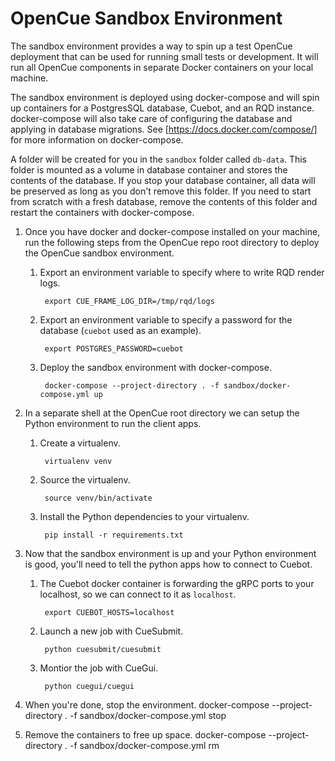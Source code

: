 
# OpenCue Sandbox Environment

The sandbox environment provides a way to spin up a test OpenCue deployment that can be used for
running small tests or development. It will run all OpenCue components in separate Docker containers
on your local machine.

The sandbox environment is deployed using docker-compose and will spin up containers for a 
PostgresSQL database, Cuebot, and an RQD instance. docker-compose will also take care of configuring
the database and applying in database migrations. See [https://docs.docker.com/compose/] for more
information on docker-compose. 

A folder will be created for you in the `sandbox` folder called `db-data`. This folder is mounted as
a volume in database container and stores the contents of the database. If you stop your
database container, all data will be preserved as long as you don't remove this folder. If you need
to start from scratch with a fresh database, remove the contents of this folder and restart the 
containers with docker-compose.

1. Once you have docker and docker-compose installed on your machine, run the following steps from
the OpenCue repo root directory to deploy the OpenCue sandbox environment. 

    1. Export an environment variable to specify where to write RQD render logs.
    
            export CUE_FRAME_LOG_DIR=/tmp/rqd/logs
    
    2. Export an environment variable to specify a password for the database (`cuebot` used as an
    example).
    
            export POSTGRES_PASSWORD=cuebot
            
    3. Deploy the sandbox environment with docker-compose.
    
            docker-compose --project-directory . -f sandbox/docker-compose.yml up


2. In a separate shell at the OpenCue root directory we can setup the Python environment to run the
client apps.
    1. Create a virtualenv.
    
            virtualenv venv
    
    2. Source the virtualenv.
    
            source venv/bin/activate
    
    3. Install the Python dependencies to your virtualenv.
    
            pip install -r requirements.txt


3. Now that the sandbox environment is up and your Python environment is good, you'll need to tell
the python apps how to connect to Cuebot. 
    1. The Cuebot docker container is forwarding the gRPC ports to your localhost, so we can connect
     to it as `localhost`. 
    
            export CUEBOT_HOSTS=localhost
            
    2. Launch a new job with CueSubmit.
    
            python cuesubmit/cuesubmit
            
    3. Montior the job with CueGui.
    
            python cuegui/cuegui
            
4. When you're done, stop the environment.
        docker-compose --project-directory . -f sandbox/docker-compose.yml stop

5. Remove the containers to free up space.
        docker-compose --project-directory . -f sandbox/docker-compose.yml rm
